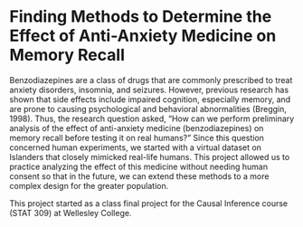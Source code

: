 # Finding Methods to Determine the Effect of Anti-Anxiety Medicine on Memory Recall

Benzodiazepines are a class of drugs that are commonly prescribed to treat anxiety disorders, insomnia, and seizures. However, previous research has shown that side effects include impaired cognition, especially memory, and are prone to causing psychological and behavioral abnormalities (Breggin, 1998). Thus, the research question asked, “How can we perform preliminary analysis of the effect of anti-anxiety medicine (benzodiazepines) on memory recall before testing it on real humans?” Since this question concerned human experiments, we started with a virtual dataset on Islanders that closely mimicked real-life humans. This project allowed us to practice analyzing the effect of this medicine without needing human consent so that in the future, we can extend these methods to a more complex design for the greater population. 

This project started as a class final project for the Causal Inference course (STAT 309) at Wellesley College.
